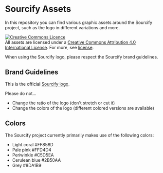 # Sourcify Assets

In this repository you can find various graphic assets around the Sourcify project, such as the logo in different 
variations and more. 

<a rel="license" href="http://creativecommons.org/licenses/by/4.0/"><img alt="Creative Commons Licence" style="border-width:0" src="https://i.creativecommons.org/l/by/4.0/88x31.png" /></a><br />All assets are licensed under a <a rel="license" href="http://creativecommons.org/licenses/by/4.0/">Creative Commons Attribution 4.0 International License</a>. For more, see [license](https://github.com/sourcifyeth/assets/tree/master/LICENSE.md).

When using the Sourcify logo, please respect the Sourcify brand guidelines.

## Brand Guidelines

This is the official [Sourcify logo]().

Please do not...
- Change the ratio of the logo (don't stretch or cut it)
- Change the colors of the logo (different colored versions are available)

## Colors

The Sourcify project currently primarily makes use of the following colors:

- Light coral #FF858D
- Pale pink #FFD4D4
- Periwinkle #C5D5EA
- Cerulean blue #2B50AA
- Grey #8DA1B9
